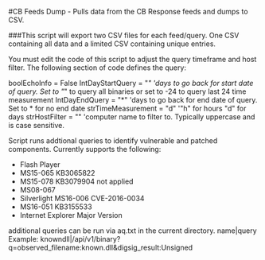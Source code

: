 #CB Feeds Dump - Pulls data from the CB Response feeds and dumps to CSV. 

###This script will export two CSV files for each feed/query. One CSV containing all data and a limited CSV containing unique entries.

You must edit the code of this script to adjust the query timeframe and host filter. The following section of code defines the query:


boolEchoInfo = False
IntDayStartQuery = "*" 'days to go back for start date of query. Set to "*" to query all binaries or set to -24 to query last 24 time measurement
IntDayEndQuery = "*" 'days to go back for end date of query. Set to * for no end date
strTimeMeasurement = "d" '"h" for hours "d" for days
strHostFilter = "" 'computer name to filter to. Typically uppercase and is case sensitive.


Script runs addtional queries to identify vulnerable and patched components. Currently supports the following:
* Flash Player
* MS15-065 KB3065822
* MS15-078 KB3079904 not applied
* MS08-067
* Silverlight MS16-006 CVE-2016-0034
* MS16-051 KB3155533
* Internet Explorer Major Version

additional queries can be run via aq.txt in the current directory.
name|query
Example:
knowndll|/api/v1/binary?q=observed_filename:known.dll&digsig_result:Unsigned